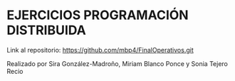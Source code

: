 # EJERCICIOS PROGRAMACIÓN DISTRIBUIDA

Link al repositorio: https://github.com/mbp4/FinalOperativos.git

Realizado por Sira González-Madroño, Miriam Blanco Ponce y Sonia Tejero Recio
